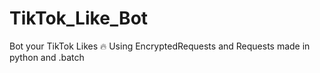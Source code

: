# TikTok_Like_Bot
Bot your TikTok Likes 🔥 Using EncryptedRequests and Requests made in python and .batch
